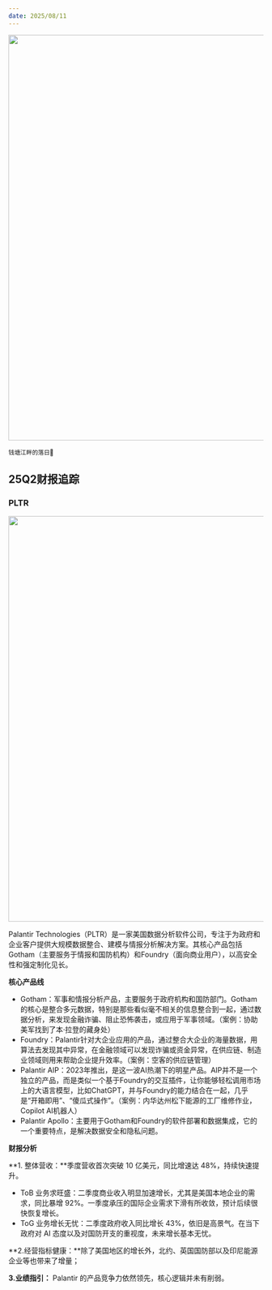 ```yaml
---
date: 2025/08/11
---
```


<img src="/assets/14.jpg" width="800" />

<small>钱塘江畔的落日🌇</small>

## 25Q2财报追踪
### PLTR

<img src="/assets/15.jpg" width="800">

Palantir Technologies（PLTR）是一家美国数据分析软件公司，专注于为政府和企业客户提供大规模数据整合、建模与情报分析解决方案。其核心产品包括Gotham（主要服务于情报和国防机构）和Foundry（面向商业用户），以高安全性和强定制化见长。

**核心产品线**

- Gotham：军事和情报分析产品，主要服务于政府机构和国防部门。Gotham的核心是整合多元数据，特别是那些看似毫不相关的信息整合到一起，通过数据分析，来发现金融诈骗、阻止恐怖袭击，或应用于军事领域。（案例：协助美军找到了本·拉登的藏身处）
- Foundry：Palantir针对大企业应用的产品，通过整合大企业的海量数据，用算法去发现其中异常，在金融领域可以发现诈骗或资金异常，在供应链、制造业领域则用来帮助企业提升效率。（案例：空客的供应链管理）
- Palantir AIP：2023年推出，是这一波AI热潮下的明星产品。AIP并不是一个独立的产品，而是类似一个基于Foundry的交互插件，让你能够轻松调用市场上的大语言模型，比如ChatGPT，并与Foundry的能力结合在一起，几乎是“开箱即用”、“傻瓜式操作”。（案例：内华达州松下能源的工厂维修作业，Copilot AI机器人）
- Palantir Apollo：主要用于Gotham和Foundry的软件部署和数据集成，它的一个重要特点，是解决数据安全和隐私问题。

**财报分析**

**1. 整体营收：**季度营收首次突破 10 亿美元，同比增速达 48%，持续快速提升。

- ToB 业务求旺盛：二季度商业收入明显加速增长，尤其是美国本地企业的需求，同比暴增 92%。一季度承压的国际企业需求下滑有所收敛，预计后续很快恢复增长。
- ToG 业务增长无忧：二季度政府收入同比增长 43%，依旧是高景气。在当下政府对 AI 态度以及对国防开支的重视度，未来增长基本无忧。

**2.经营指标健康：**除了美国地区的增长外，北约、英国国防部以及印尼能源企业等也带来了增量；

**3.业绩指引：** Palantir 的产品竞争力依然领先，核心逻辑并未有削弱。